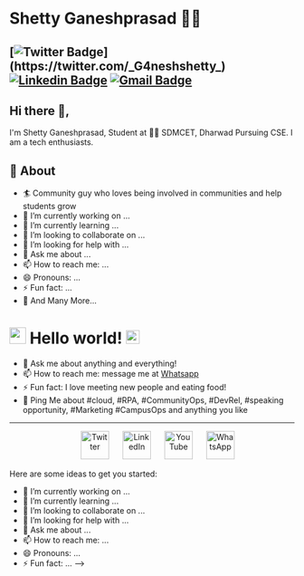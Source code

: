 
# Shetty Ganeshprasad 👨‍💻
[![Twitter Badge](https://img.shields.io/badge/-@_G4neshshetty_-1ca0f1?style=flat-square&labelColor=1ca0f1&logo=twitter&logoColor=white&link=https://twitter.com/_G4neshshetty_)](https://twitter.com/_G4neshshetty_) [![Linkedin Badge](https://img.shields.io/badge/-shettyganeshprasad-blue?style=flat-square&logo=Linkedin&logoColor=white&link=https://www.linkedin.com/in/shettyganeshprasad/)](https://www.linkedin.com/in/shettyganeshprasad/) 
[![Gmail Badge](https://img.shields.io/badge/-shettyganeshprasad1998@gmail.com-c14438?style=flat-square&logo=Gmail&logoColor=white&link=mailto:shettyganeshprasad1998@gmail.com)](mailto:shettyganeshprasad1998@gmail.com)
---
## Hi there 👋,           
I'm Shetty Ganeshprasad, Student at 👨‍💻 SDMCET, Dharwad Pursuing CSE.  I am a tech enthusiasts.  

## 🧐 About
- 🏄‍ Community guy who loves being involved in communities and help students grow
- 🔭 I’m currently working on ...
- 🌱 I’m currently learning ...
- 👯 I’m looking to collaborate on ...
- 🤔 I’m looking for help with ...
- 💬 Ask me about ...
- 📫 How to reach me: ...
- 😄 Pronouns: ...
- ⚡ Fun fact: ...
- 👯 And Many More...


# <img src="https://github.com/TheDudeThatCode/TheDudeThatCode/blob/master/Assets/Hi.gif" width="29px"> Hello world!&nbsp;<img src="https://github.com/TheDudeThatCode/TheDudeThatCode/blob/master/Assets/Earth.gif" width="24px">

- 💬 Ask me about anything and everything! 
- 📫 How to reach me: message me at [Whatsapp](https://wa.me/917900129925)
- ⚡ Fun fact: I love meeting new people and eating food! 
- 💬 Ping Me about #cloud, #RPA, #CommunityOps, #DevRel, #speaking opportunity, #Marketing #CampusOps and anything you like
---
<!--
**ganeshshetty98/ganeshshetty98** is a ✨ _special_ ✨ repository because its `README.md` (this file) appears on your GitHub profile.

🤔

-->
<p align="center">
  <a href="https://twitter.com/sbis04"><img width="50" hspace="20" src="https://github.com/sbis04/sbis04/raw/master/images/twitter_ic.png" alt="Twitter" /></a>
  <a href="https://www.linkedin.com/in/sbis04"><img width="50" src="https://github.com/sbis04/sbis04/raw/master/images/linkedin_ic.png" alt="LinkedIn" /></a>
  <a href="https://www.youtube.com/channel/UCd1b8wa9b22phD5NuH-VPaA"><img width="50" hspace="20" src="https://github.com/sbis04/sbis04/raw/master/images/youtube_ic.png" alt="YouTube" /></a>   
  <a href="https://wa.me/918240931854"><img width="50" src="https://github.com/sbis04/sbis04/raw/master/images/whatsapp_ic.png" alt="WhatsApp" /></a>
</p>





Here are some ideas to get you started:

- 🔭 I’m currently working on ...
- 🌱 I’m currently learning ...
- 👯 I’m looking to collaborate on ...
- 🤔 I’m looking for help with ...
- 💬 Ask me about ...
- 📫 How to reach me: ...
- 😄 Pronouns: ...
- ⚡ Fun fact: ...
-->
